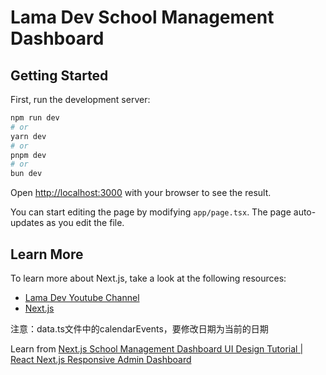 # Lama Dev School Management Dashboard

## Getting Started

First, run the development server:

```bash
npm run dev
# or
yarn dev
# or
pnpm dev
# or
bun dev
```

Open [http://localhost:3000](http://localhost:3000) with your browser to see the result.

You can start editing the page by modifying `app/page.tsx`. The page auto-updates as you edit the file.

## Learn More

To learn more about Next.js, take a look at the following resources:

- [Lama Dev Youtube Channel](https://youtube.com/lamadev) 
- [Next.js](https://nextjs.org/learn)


注意：data.ts文件中的calendarEvents，要修改日期为当前的日期

Learn from [Next.js School Management Dashboard UI Design Tutorial | React Next.js Responsive Admin Dashboard](https://www.youtube.com/watch?v=myYlGLFxZas)